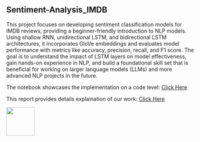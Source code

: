 
<h2> Sentiment-Analysis_IMDB </h2>

This project focuses on developing sentiment classification models for IMDB reviews, providing a beginner-friendly introduction to NLP models. Using shallow RNN, unidirectional LSTM, and bidirectional LSTM architectures, it incorporates GloVe embeddings and evaluates model performance with metrics like accuracy, precision, recall, and F1 score. The goal is to understand the impact of LSTM layers on model effectiveness, gain hands-on experience in NLP, and build a foundational skill set that is beneficial for working on larger language models (LLMs) and more advanced NLP projects in the future. 

 The notebook showcases the implementation on a code level: [Click Here](https://github.com/Mouly22/Sentiment-Analysis_IMDB/blob/main/notebook.ipynb)

 This report provides details explaination of our work: [Click Here](https://drive.google.com/file/d/1N2CDonMtuT8WS__sPbjac5bbQN2yAECr/view?usp=sharing) 

  <div align=""> <img src="https://github.com/Anmol-Baranwal/Cool-GIFs-For-GitHub/assets/74038190/6f564d9a-467a-4bba-ad3a-8527c8ab79ae" width="75">&nbsp; </div>
